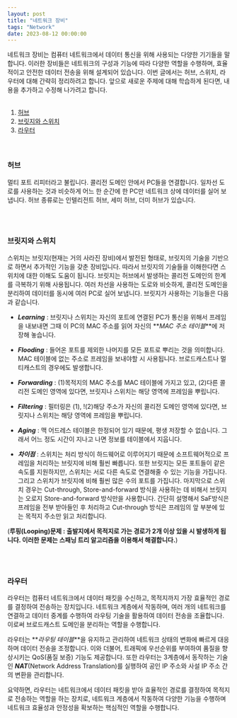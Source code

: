 ```yaml
---
layout: post
title: "네트워크 장비"
tags: "Network"
date: 2023-08-12 00:00:00
---
```


네트워크 장비는 컴퓨터 네트워크에서 데이터 통신을 위해 사용되는 다양한 기기들을 말합니다. 이러한 장비들은 네트워크의 구성과 기능에 따라 다양한 역할을 수행하며, 효율적이고 안전한 데이터 전송을 위해 설계되어 있습니다. 이번 글에서는 허브, 스위치, 라우터에 대해 간략히 정리하려고 합니다. 앞으로 새로운 주제에 대해 학습하게 된다면, 내용을 추가하고 수정해 나가려고 합니다.
<br>
<br>

1. [허브](#허브)
2. [브릿지와 스위치](#브릿지와-스위치)
3. [라우터](#라우터)
   <br>
   <br>
   <br>

### **허브**

멀티 포트 리피터라고 불립니다. 콜리전 도메인 안에서 PC들을 연결합니다. 일차선 도로를 사용하는 것과 비슷하게 어느 한 순간에 한 PC만 네트워크 상에 데이터를 실어 보냅니다. 허브 종류로는 인텔리전트 허브, 세미 허브, 더미 허브가 있습니다.

<br>
<br>

### **브릿지와 스위치**

스위치는 브릿지(현재는 거의 사라진 장비)에서 발전된 형태로, 브릿지의 기술을 기반으로 하면서 추가적인 기능을 갖춘 장비입니다. 따라서 브릿지의 기술들을 이해한다면 스위치에 대한 이해도 도움이 됩니다. 브릿지는 허브에서 발생하는 콜리전 도메인의 한계를 극복하기 위해 사용됩니다. 여러 차선을 사용하는 도로와 비슷하게, 콜리전 도메인을 분리하여 데이터를 동시에 여러 PC로 실어 보냅니다. 브릿지가 사용하는 기능들은 다음과 같습니다.

- **_Learning_** : 브릿지나 스위치는 자신의 포트에 연결된 PC가 통신을 위해서 프레임을 내보내면 그때 이 PC의 MAC 주소를 읽어 자신의 **_MAC 주소 테이블_**에 저장해 놓습니다.

- **_Flooding_** : 들어온 포트를 제외한 나머지를 모든 포트로 뿌리는 것을 의미합니다. MAC 테이블에 없는 주소로 프레임을 보내야할 시 사용됩니다. 브로드캐스트나 멀티캐스트의 경우에도 발생합니다.

- **_Forwarding_** : (1)목적지의 MAC 주소를 MAC 테이블에 가지고 있고, (2)다른 콜리전 도메인 영역에 있다면, 브릿지나 스위치는 해당 영역에 프레임을 뿌립니다.

- **_Filtering_** : 필터링은 (1), !(2)해당 주소가 자신의 콜리전 도메인 영역에 있다면, 브릿지나 스위치는 해당 영역에 프레임을 뿌립니다.

- **_Aging_** : 맥 어드레스 테이블은 한정되어 있기 때문에, 평생 저장할 수 없습니다. 그래서 어느 정도 시간이 지나고 나면 정보를 테이블에서 지웁니다.

- **_차이점_** : 스위치는 처리 방식이 하드웨어로 이루어지기 때문에 소프트웨어적으로 프레임을 처리하는 브릿지에 비해 훨씬 빠릅니다. 또한 브릿지는 모든 포트들이 같은 속도를 지원하지만, 스위치는 서로 다른 속도로 연결해줄 수 있는 기능을 가집니다. 그리고 스위치가 브릿지에 비해 훨씬 많은 수의 포트를 가집니다. 마지막으로 스위치 경우는 Cut-through, Store-and-forward 방식을 사용하는 데 비해서 브릿지는 오로지 Store-and-forward 방식만을 사용합니다. 간단히 설명해서 SaF방식은 프레임을 전부 받아들인 후 처리하고 Cut-through 방식은 프레임의 앞 부분에 있는 목적지 주소만 읽고 처리합니다.

(**루핑(Looping)문제 : 출발지에서 목적지로 가는 경로가 2개 이상 있을 시 발생하게 됩니다. 이러한 문제는 스패닝 트리 알고리즘을 이용해서 해결합니다.**)

<br>
<br>

### **라우터**

라우터는 컴퓨터 네트워크에서 데이터 패킷을 수신하고, 목적지까지 가장 효율적인 경로를 결정하여 전송하는 장치입니다. 네트워크 계층에서 작동하며, 여러 개의 네트워크를 연결하고 데이터 중계를 수행하여 라우팅 기술을 활용하여 데이터 전송을 조율합니다. 이로써 브로드캐스트 도메인을 분리하는 역할을 수행합니다.

라우터는 **_라우팅 테이블_**을 유지하고 관리하여 네트워크 상태의 변화에 빠르게 대응하며 데이터 전송을 조정합니다. 이와 더불어, 트래픽에 우선순위를 부여하여 품질을 향상시키는 QoS(품질 보증) 기능도 제공합니다. 또한 라우터는 3계층에서 동작하는 기술인 **_NAT_**(Network Address Translation)를 실행하여 공인 IP 주소와 사설 IP 주소 간의 변환을 관리합니다.

요약하면, 라우터는 네트워크에서 데이터 패킷을 받아 효율적인 경로를 결정하여 목적지로 전송하는 역할을 하는 장치로, 네트워크 계층에서 작동하여 다양한 기능을 수행하며 네트워크 효율성과 안정성을 확보하는 핵심적인 역할을 수행합니다.
